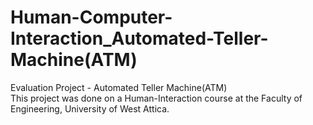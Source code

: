 # Human-Computer-Interaction_Automated-Teller-Machine(ATM)
Evaluation Project - Automated Teller Machine(ATM)\
This project was done on a Human-Interaction course at the Faculty of Engineering, University of West Attica.
